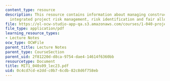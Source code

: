 ```yaml
---
content_type: resource
description: This resource contains information about managing construction risk,
  integrated project risk management, risk identification and fair allocation of risk.
file: https://ol-ocw-studio-app-qa.s3.amazonaws.com/courses/1-040-project-management-spring-2009/0c4cd7cde2ddc0b76cdb82c8d6f758eb_MIT1_040s09_lec23.pdf
file_type: application/pdf
learning_resource_types:
- Lecture Notes
ocw_type: OCWFile
parent_title: Lecture Notes
parent_type: CourseSection
parent_uid: 2f81220d-d8ca-9754-dae4-14614f6360bb
resourcetype: Document
title: MIT1_040s09_lec23.pdf
uid: 0c4cd7cd-e2dd-c0b7-6cdb-82c8d6f758eb
---
```

